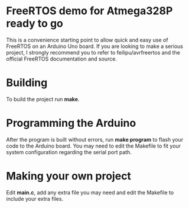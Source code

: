 # FreeRTOS demo for Atmega328P ready to go

This is a convenience starting point to allow quick and easy use of FreeRTOS on an Arduino Uno board. If you are looking to make a serious project, I strongly recommend you to refer to feilipu/avrfreertos and the official FreeRTOS documentation and source.

# Building

To build the project run **make**.

# Programming the Arduino

After the program is built without errors, run **make program** to flash your code to the Arduino board.
You may need to edit the Makefile to fit your system configuration regarding the serial port path.

# Making your own project

Edit **main.c**, add any extra file you may need and edit the Makefile to include your extra files.

